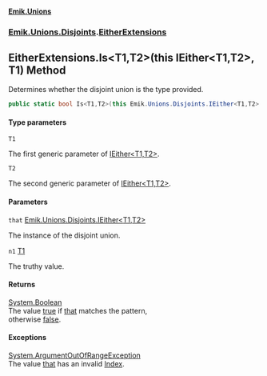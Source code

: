 #### [Emik.Unions](index.md 'index')
### [Emik.Unions.Disjoints](Emik.Unions.Disjoints.md 'Emik.Unions.Disjoints').[EitherExtensions](EitherExtensions.md 'Emik.Unions.Disjoints.EitherExtensions')

## EitherExtensions.Is<T1,T2>(this IEither<T1,T2>, T1) Method

Determines whether the disjoint union is the type provided.

```csharp
public static bool Is<T1,T2>(this Emik.Unions.Disjoints.IEither<T1,T2> that, out T1? n1);
```
#### Type parameters

<a name='Emik.Unions.Disjoints.EitherExtensions.Is_T1,T2_(thisEmik.Unions.Disjoints.IEither_T1,T2_,T1).T1'></a>

`T1`

The first generic parameter of [IEither&lt;T1,T2&gt;](IEither_T1,T2_.md 'Emik.Unions.Disjoints.IEither<T1,T2>').

<a name='Emik.Unions.Disjoints.EitherExtensions.Is_T1,T2_(thisEmik.Unions.Disjoints.IEither_T1,T2_,T1).T2'></a>

`T2`

The second generic parameter of [IEither&lt;T1,T2&gt;](IEither_T1,T2_.md 'Emik.Unions.Disjoints.IEither<T1,T2>').
#### Parameters

<a name='Emik.Unions.Disjoints.EitherExtensions.Is_T1,T2_(thisEmik.Unions.Disjoints.IEither_T1,T2_,T1).that'></a>

`that` [Emik.Unions.Disjoints.IEither&lt;](IEither_T1,T2_.md 'Emik.Unions.Disjoints.IEither<T1,T2>')[T1](EitherExtensions.Is.XiJr+NSIl9EgtptcCN4JlA.md#Emik.Unions.Disjoints.EitherExtensions.Is_T1,T2_(thisEmik.Unions.Disjoints.IEither_T1,T2_,T1).T1 'Emik.Unions.Disjoints.EitherExtensions.Is<T1,T2>(this Emik.Unions.Disjoints.IEither<T1,T2>, T1).T1')[,](IEither_T1,T2_.md 'Emik.Unions.Disjoints.IEither<T1,T2>')[T2](EitherExtensions.Is.XiJr+NSIl9EgtptcCN4JlA.md#Emik.Unions.Disjoints.EitherExtensions.Is_T1,T2_(thisEmik.Unions.Disjoints.IEither_T1,T2_,T1).T2 'Emik.Unions.Disjoints.EitherExtensions.Is<T1,T2>(this Emik.Unions.Disjoints.IEither<T1,T2>, T1).T2')[&gt;](IEither_T1,T2_.md 'Emik.Unions.Disjoints.IEither<T1,T2>')

The instance of the disjoint union.

<a name='Emik.Unions.Disjoints.EitherExtensions.Is_T1,T2_(thisEmik.Unions.Disjoints.IEither_T1,T2_,T1).n1'></a>

`n1` [T1](EitherExtensions.Is.XiJr+NSIl9EgtptcCN4JlA.md#Emik.Unions.Disjoints.EitherExtensions.Is_T1,T2_(thisEmik.Unions.Disjoints.IEither_T1,T2_,T1).T1 'Emik.Unions.Disjoints.EitherExtensions.Is<T1,T2>(this Emik.Unions.Disjoints.IEither<T1,T2>, T1).T1')

The truthy value.

#### Returns
[System.Boolean](https://docs.microsoft.com/en-us/dotnet/api/System.Boolean 'System.Boolean')  
The value [true](https://docs.microsoft.com/en-us/dotnet/csharp/language-reference/builtin-types/bool 'https://docs.microsoft.com/en-us/dotnet/csharp/language-reference/builtin-types/bool') if [that](EitherExtensions.Is.XiJr+NSIl9EgtptcCN4JlA.md#Emik.Unions.Disjoints.EitherExtensions.Is_T1,T2_(thisEmik.Unions.Disjoints.IEither_T1,T2_,T1).that 'Emik.Unions.Disjoints.EitherExtensions.Is<T1,T2>(this Emik.Unions.Disjoints.IEither<T1,T2>, T1).that') matches the pattern,  
otherwise [false](https://docs.microsoft.com/en-us/dotnet/csharp/language-reference/builtin-types/bool 'https://docs.microsoft.com/en-us/dotnet/csharp/language-reference/builtin-types/bool').

#### Exceptions

[System.ArgumentOutOfRangeException](https://docs.microsoft.com/en-us/dotnet/api/System.ArgumentOutOfRangeException 'System.ArgumentOutOfRangeException')  
The value [that](EitherExtensions.Is.XiJr+NSIl9EgtptcCN4JlA.md#Emik.Unions.Disjoints.EitherExtensions.Is_T1,T2_(thisEmik.Unions.Disjoints.IEither_T1,T2_,T1).that 'Emik.Unions.Disjoints.EitherExtensions.Is<T1,T2>(this Emik.Unions.Disjoints.IEither<T1,T2>, T1).that') has an invalid [Index](IEither.Index.md 'Emik.Unions.Disjoints.IEither.Index').